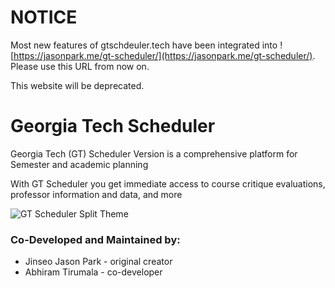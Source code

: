 # NOTICE
Most new features of gtschdeuler.tech have been integrated into ![https://jasonpark.me/gt-scheduler/](https://jasonpark.me/gt-scheduler/). Please use this URL from now on.

This website will be deprecated.

# Georgia Tech Scheduler

Georgia Tech (GT) Scheduler Version is a comprehensive platform for Semester and academic planning

With GT Scheduler you get immediate access to course critique evaluations, professor information and data, and more

![GT Scheduler Split Theme](https://raw.githubusercontent.com/abhitirumala/gt-scheduler-v2/master/public/image.jpg)

### Co-Developed and Maintained by:

- Jinseo Jason Park - original creator
- Abhiram Tirumala - co-developer
